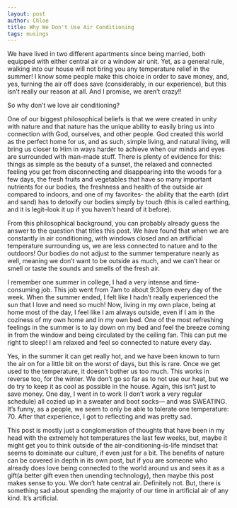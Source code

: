 ```yaml
---
layout: post
author: Chloe
title: Why We Don't Use Air Conditioning
tags: musings
---
```


We have lived in two different apartments since being married, both equipped with either central air or a window air unit. Yet, as a general rule, walking into our house will not bring you any temperature relief in the summer! I know some people<!--more--> make this choice in order to save money, and, yes, turning the air off does save (considerably, in our experience), but this isn’t really our reason at all. And I promise, we aren’t crazy!!

So why don’t we love air conditioning?

One of our biggest philosophical beliefs is that we were created in unity with nature and that nature has the unique ability to easily bring us into connection with God, ourselves, and other people. God created this world as the perfect home for us, and as such, simple living, and natural living, will bring us closer to Him in ways harder to achieve when our minds and eyes are surrounded with man-made stuff. There is plenty of evidence for this: things as simple as the beauty of a sunset, the relaxed and connected feeling you get from disconnecting and disappearing into the woods for a few days, the fresh fruits and vegetables that have so many important nutrients for our bodies, the freshness and health of the outside air compared to indoors, and one of my favorites- the ability that the earth (dirt and sand) has to detoxify our bodies simply by touch (this is called earthing, and it is legit–look it up if you haven’t heard of it before).

From this philosophical background, you can probably already guess the answer to the question that titles this post. We have found that when we are constantly in air conditioning, with windows closed and an artificial temperature surrounding us, we are less connected to nature and to the outdoors! Our bodies do not adjust to the summer temperature nearly as well, meaning we don’t want to be outside as much, and we can’t hear or smell or taste the sounds and smells of the fresh air.

I remember one summer in college, I had a very intense and time-consuming job. This job went from 7am to about 9:30pm every day of the week. When the summer ended, I felt like I hadn’t really experienced the sun that I love and need so much! Now, living in my own place, being at home most of the day, I feel like I am always outside, even if I am in the coziness of my own home and in my own bed. One of the most refreshing feelings in the summer is to lay down on my bed and feel the breeze coming in from the window and being circulated by the ceiling fan. This can put me right to sleep! I am relaxed and feel so connected to nature every day.

Yes, in the summer it can get really hot, and we have been known to turn the air on for a little bit on the worst of days, but this is rare. Once we get used to the temperature, it doesn’t bother us too much. This works in reverse too, for the winter. We don’t go so far as to not use our heat, but we do try to keep it as cool as possible in the house. Again, this isn’t just to save money. One day, I went in to work (I don’t work a very regular schedule) all cozied up in a sweater and boot socks— and was SWEATING. It’s funny, as a people, we seem to only be able to tolerate one temperature: 70. After that experience, I got to reflecting and was pretty sad.

This post is mostly just a conglomeration of thoughts that have been in my  head with the extremely hot temperatures the last few weeks, but, maybe it might get you to think outside of the air-conditioning-is-life mindset that seems to dominate our culture, if even just for a bit. The benefits of nature can be covered in depth in its own post, but if you are someone who already does love being connected to the world around us and sees it as a gift(a better gift even then unending technology), then maybe this post makes sense to you. We don’t hate central air. Definitely not. But, there is something sad about spending the majority of our time in artificial air of any kind. It’s artificial.
